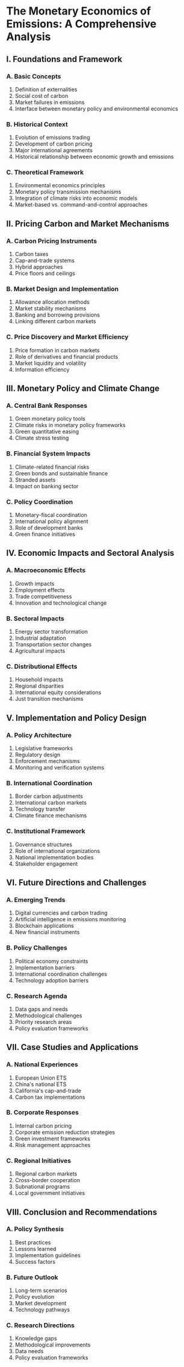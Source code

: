 # The Monetary Economics of Emissions: A Comprehensive Analysis

## I. Foundations and Framework

### A. Basic Concepts

1. Definition of externalities
2. Social cost of carbon
3. Market failures in emissions
4. Interface between monetary policy and environmental economics

### B. Historical Context

1. Evolution of emissions trading
2. Development of carbon pricing
3. Major international agreements
4. Historical relationship between economic growth and emissions

### C. Theoretical Framework

1. Environmental economics principles
2. Monetary policy transmission mechanisms
3. Integration of climate risks into economic models
4. Market-based vs. command-and-control approaches

## II. Pricing Carbon and Market Mechanisms

### A. Carbon Pricing Instruments

1. Carbon taxes
2. Cap-and-trade systems
3. Hybrid approaches
4. Price floors and ceilings

### B. Market Design and Implementation

1. Allowance allocation methods
2. Market stability mechanisms
3. Banking and borrowing provisions
4. Linking different carbon markets

### C. Price Discovery and Market Efficiency

1. Price formation in carbon markets
2. Role of derivatives and financial products
3. Market liquidity and volatility
4. Information efficiency

## III. Monetary Policy and Climate Change

### A. Central Bank Responses

1. Green monetary policy tools
2. Climate risks in monetary policy frameworks
3. Green quantitative easing
4. Climate stress testing

### B. Financial System Impacts

1. Climate-related financial risks
2. Green bonds and sustainable finance
3. Stranded assets
4. Impact on banking sector

### C. Policy Coordination

1. Monetary-fiscal coordination
2. International policy alignment
3. Role of development banks
4. Green finance initiatives

## IV. Economic Impacts and Sectoral Analysis

### A. Macroeconomic Effects

1. Growth impacts
2. Employment effects
3. Trade competitiveness
4. Innovation and technological change

### B. Sectoral Impacts

1. Energy sector transformation
2. Industrial adaptation
3. Transportation sector changes
4. Agricultural impacts

### C. Distributional Effects

1. Household impacts
2. Regional disparities
3. International equity considerations
4. Just transition mechanisms

## V. Implementation and Policy Design

### A. Policy Architecture

1. Legislative frameworks
2. Regulatory design
3. Enforcement mechanisms
4. Monitoring and verification systems

### B. International Coordination

1. Border carbon adjustments
2. International carbon markets
3. Technology transfer
4. Climate finance mechanisms

### C. Institutional Framework

1. Governance structures
2. Role of international organizations
3. National implementation bodies
4. Stakeholder engagement

## VI. Future Directions and Challenges

### A. Emerging Trends

1. Digital currencies and carbon trading
2. Artificial intelligence in emissions monitoring
3. Blockchain applications
4. New financial instruments

### B. Policy Challenges

1. Political economy constraints
2. Implementation barriers
3. International coordination challenges
4. Technology adoption barriers

### C. Research Agenda

1. Data gaps and needs
2. Methodological challenges
3. Priority research areas
4. Policy evaluation frameworks

## VII. Case Studies and Applications

### A. National Experiences

1. European Union ETS
2. China's national ETS
3. California's cap-and-trade
4. Carbon tax implementations

### B. Corporate Responses

1. Internal carbon pricing
2. Corporate emission reduction strategies
3. Green investment frameworks
4. Risk management approaches

### C. Regional Initiatives

1. Regional carbon markets
2. Cross-border cooperation
3. Subnational programs
4. Local government initiatives

## VIII. Conclusion and Recommendations

### A. Policy Synthesis

1. Best practices
2. Lessons learned
3. Implementation guidelines
4. Success factors

### B. Future Outlook

1. Long-term scenarios
2. Policy evolution
3. Market development
4. Technology pathways

### C. Research Directions

1. Knowledge gaps
2. Methodological improvements
3. Data needs
4. Policy evaluation frameworks